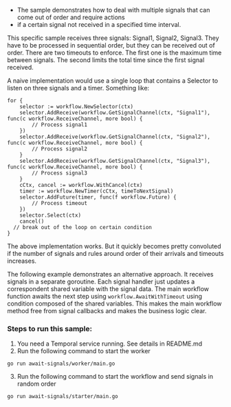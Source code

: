 * The sample demonstrates how to deal with multiple signals that can come out of order and require actions
* if a certain signal not received in a specified time interval.

This specific sample receives three signals: Signal1, Signal2, Signal3. They have to be processed in
sequential order, but they can be received out of order.
There are two timeouts to enforce.
The first one is the maximum time between signals.
The second limits the total time since the first signal received.

A naive implementation would use a single loop that contains a Selector to listen on three signals and a timer.
Something like:

	for {
		selector := workflow.NewSelector(ctx)
		selector.AddReceive(workflow.GetSignalChannel(ctx, "Signal1"), func(c workflow.ReceiveChannel, more bool) {
			// Process signal1
		})
		selector.AddReceive(workflow.GetSignalChannel(ctx, "Signal2"), func(c workflow.ReceiveChannel, more bool) {
			// Process signal2
		}
		selector.AddReceive(workflow.GetSignalChannel(ctx, "Signal3"), func(c workflow.ReceiveChannel, more bool) {
			// Process signal3
		}
		cCtx, cancel := workflow.WithCancel(ctx)
		timer := workflow.NewTimer(cCtx, timeToNextSignal)
		selector.AddFuture(timer, func(f workflow.Future) {
			// Process timeout
		})
 		selector.Select(ctx)
	    cancel()
      // break out of the loop on certain condition
	}

The above implementation works. But it quickly becomes pretty convoluted if the number of signals
and rules around order of their arrivals and timeouts increases.

The following example demonstrates an alternative approach. It receives signals in a separate goroutine.
Each signal handler just updates a correspondent shared variable with the signal data.
The main workflow function awaits the next step using `workflow.AwaitWithTimeout` using condition composed of
the shared variables. This makes the main workflow method free from signal callbacks and makes the business logic
clear.

### Steps to run this sample:

1) You need a Temporal service running. See details in README.md
2) Run the following command to start the worker

```
go run await-signals/worker/main.go
```

3) Run the following command to start the workflow and send signals in random order

```
go run await-signals/starter/main.go
```
